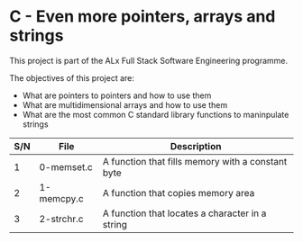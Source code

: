 # C - Even more pointers, arrays and strings

This project is part of the ALx Full Stack Software Engineering programme.

The objectives of this project are:
- What are pointers to pointers and how to use them
- What are multidimensional arrays and how to use them
- What are the most common C standard library functions to maninpulate strings

| S/N | File | Description |
| --- | ---- | ----------- |
| 1 | 0-memset.c | A function that fills memory with a constant byte |
| 2 | 1-memcpy.c | A function that copies memory area |
| 3 | 2-strchr.c | A function that locates a character in a string |
